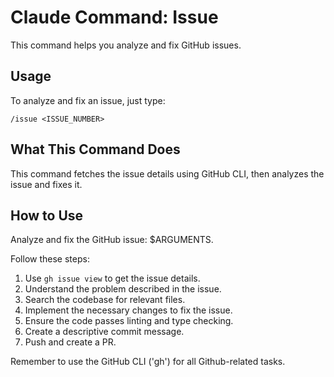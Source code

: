 # Claude Command: Issue

This command helps you analyze and fix GitHub issues.

## Usage

To analyze and fix an issue, just type:
```
/issue <ISSUE_NUMBER>
```

## What This Command Does

This command fetches the issue details using GitHub CLI, then analyzes the issue and fixes it.

## How to Use

Analyze and fix the GitHub issue: $ARGUMENTS.

Follow these steps:
1. Use `gh issue view` to get the issue details.
2. Understand the problem described in the issue.
3. Search the codebase for relevant files.
4. Implement the necessary changes to fix the issue.
5. Ensure the code passes linting and type checking.
6. Create a descriptive commit message.
7. Push and create a PR.

Remember to use the GitHub CLI ('gh') for all Github-related tasks.

